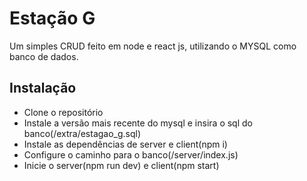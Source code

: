 <h1>Estação G</h1>

<p>
  Um simples CRUD feito em node e react js, utilizando o MYSQL como banco de dados.
</p>

<h2>Instalação</h2>
<p>
  <ul>
    <li>Clone o repositório</li>
    <li>Instale a versão mais recente do mysql e insira o sql do banco(/extra/estagao_g.sql)</li>
    <li>Instale as dependências de server e client(npm i)</li>
    <li>Configure o caminho para o banco(/server/index.js)</li>
    <li>Inicie o server(npm run dev) e client(npm start)</li>
  </ul>
</p>

